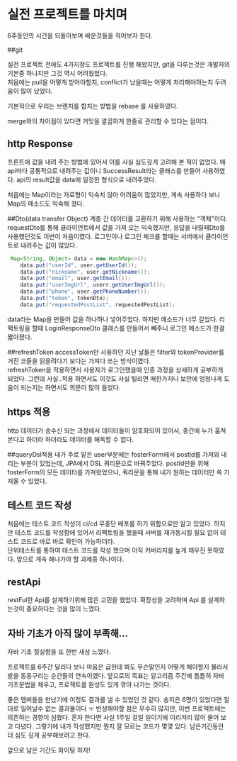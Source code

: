 실전 프로젝트를 마치며
================

6주동안의 시간을 되돌아보며 배운것들을 적어보자 한다.

##git

실전 프로젝트 전에도 4가지정도 프로젝트를 진행 해왔지만, git을 다루는것은 개발자의 기본중 하나지만 그것 역시 어려웠었다.  
처음에는 pull을 어떻게 받아야할지, conflict가 났을때는 어떻게 처리해야하는지 두려움이 많이 났었다.

기본적으로 우리는 브랜치를 합치는 방법을 rebase 를 사용하였다.

merge와의 차이점이 있다면 커밋을 깔끔하게 한줄로 관리할 수 있다는 점이다.

## http Response
프론트에 값을 내려 주는 방법에 있어서 이를 사실 심도깊게 고려해 본 적이 없었다.
매 api마다 공통적으로 내려주는 값이니 SuccessResult라는 클래스를 만들어 사용하였다.
api의 result값을 data에 일정한 형식으로 내려주었다.

처음에는 Map이라는 자료형이 익숙치 않아 어려움이 많았지만, 계속 사용하다 보니 Map의 메소드도 익숙해 졌다.


##Dto(data transfer Object)
계층 간 데이터를 교환하기 위해 사용하는 "객체"이다.
requestDto를 통해 클라이언트에서 값을 가져 오는 익숙했지만, 응답을 내릴때Dto를 사용했던것도 이번이 처음이였다.
로그인이나 로그인 체크를 할때는 서버에서 클라이언트로 내려주는 값이 많았다.
```java
 Map<String, Object> data = new HashMap<>();
    data.put("userId", user.getUserId());
    data.put("nickname", user.getNickname());
    data.put("email", user.getEmail());
    data.put("userImgUrl", userr.getUserImgUrl());
    data.put("phone", user.getPhoneNumber());
    data.put("token", tokenDto);
    data.put("requestedPostList", requestedPostList);
```
data라는 Map을 만들어 값을 하나하나 넣어주었다. 하지만 메소드가 너무 길었다.
리팩토링을 할때
LoginResponseDto 클래스를 만들어서 빼주니 로그인 메소드가 한결 짧아졌다.

##refreshToken
accessToken만 사용하던 지난 날들은 filter와 tokenProvider를 거진 코들을 읽을려다기 보다는 가져다 쓰는 방식이였다.  
refreshToken을 적용하면서 사용자가 로그인했을때 인증 과정을 상세하게 공부하게 되었다.
그런데 사실..적용 하면서도 이것도 사실 털리면 매한가지니 보안에 엄청나게 도움이 되는지는 하면서도 의문이 많이 들었다.


## https 적용
http 데이터가 송수신 되는 과정에서 데이터들이 암호화되어 있어서, 중간에 누가 훔쳐 본다고 하더라 하더라도 데이터를 해독할 수 없다.

##queryDsl적용
내가 주로 맡은 user부분에는 fosterForm에서 postId를 가져와 내리는 부분이 있었는데, JPA에서 DSL 쿼리문으로 바꿔주었다.
postId만을 위해 fosterForm의 모든 데이터를 가져왔었으나, 쿼리문을 통해 내가 원하는 데이터만 쏙 가져올 수 있었다.


## 테스트 코드 작성
처음에는 테스트 코드 작성이 ci/cd 무중단 배포를 하기 위함으로만 알고 있었다.
하지만 테스트 코드를 작성함에 있어서 리팩토링을 했을때 서버를 재가동시킬 필요 없이 테스트 코드로 바로 바로 확인이 가능하더라.  
단위테스트를 통하여 테스트 코드를 작성 했으며 아직 커버리지를 높게 채우진 못하였다.
앞으로 계속 해나가야 할 과제중 하나이다.



## restApi
restFul한 Api를 설계하기위해 많은 고민을 했었다.
확장성을 고려하며 Api 를 설계하는것이 중요하다는 것을 많이 느꼈다.

## 자바 기초가 아직 많이 부족해...
자바 기초 절실함을 또 한번 새삼 느꼈다.



프로젝트를 6주간 달리다 보니 마음은 급한데 봐도 무슨말인지 어떻게 해야할지 몰라서 발을 동동구리는 순간들의 연속이였다.
앞으로의 목표는 알고리즘 주간에 틈틈히 자바 기초문법을 채우고, 프로젝트를 완성도 있게 깎아 나가는 것이다.

좋은 멤버들을 만났기에 이정도 결과를 낼 수 있었던 것 같다. 송지은 6명이 있었다면 절대로 일어날수 없는 결과물이다 ㅜ
반성해야할 점은 무수히 많지만, 이번 프로젝트에는 의존하는 경향이 심했다. 혼자 한다면 사실 1주일 걸일 일이기에 이리저리 많이 물어 보고 다녔다.
그렇기에 내가 작성했지만 뭔지 잘 모르는 코드가 몇몇 있다. 남은기간동안 더 심도 깊게 공부해보려고 한다.


앞으로 남은 기간도 화이팅 하자!










